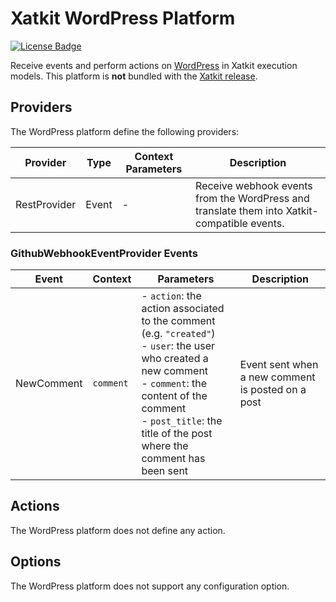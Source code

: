 Xatkit WordPress Platform
=====

[![License Badge](https://img.shields.io/badge/license-EPL%202.0-brightgreen.svg)](https://opensource.org/licenses/EPL-2.0)

Receive events and perform actions on [WordPress](https://fr.wordpress.com/) in Xatkit execution models. This platform is **not** bundled with the [Xatkit release](https://github.com/xatkit-bot-platform/xatkit-releases/releases).

## Providers

The WordPress platform define the following providers:

| Provider                   | Type  | Context Parameters | Description                                                  |
| -------------------------- | ----- | ------------------ | ------------------------------------------------------------ |
| RestProvider | Event | -                  | Receive webhook events from the WordPress and translate them into Xatkit-compatible events. |

### GithubWebhookEventProvider Events

| Event                               | Context                | Parameters | Description                                                  |
| ----------------------------------- | ---------------------- | ---------- | ------------------------------------------------------------ |
| NewComment                        | `comment`                | - `action`: the action associated to the comment (e.g. `"created"`)<br/>- `user`: the user who created a new comment</br>- `comment`: the content of the comment<br/>- `post_title`: the title of the post where the comment has been sent       | Event sent when a new comment is posted on a post    |

## Actions

The WordPress platform does not define any action.

## Options

The WordPress platform does not support any configuration option.
